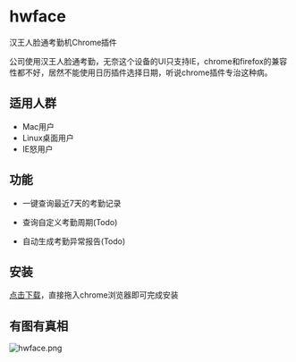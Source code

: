 # hwface
汉王人脸通考勤机Chrome插件

公司使用汉王人脸通考勤，无奈这个设备的UI只支持IE，chrome和firefox的兼容性都不好，居然不能使用日历插件选择日期，听说chrome插件专治这种病。


## 适用人群

* Mac用户
* Linux桌面用户
* IE怒用户


## 功能
* 一键查询最近7天的考勤记录

* 查询自定义考勤周期(Todo)

* 自动生成考勤异常报告(Todo)

## 安装
[点击下载](https://github.com/WALL-E/hwface/blob/master/dl/hwface-1.0.crx?raw=true)，直接拖入chrome浏览器即可完成安装


## 有图有真相
![hwface.png](gwface.png)


